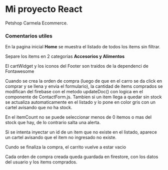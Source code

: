 # Mi proyecto React

Petshop Carmela Ecommerce.

### Comentarios utiles

En la pagina inicial **Home** se muestra el listado de todos los items sin filtrar.

Separe los items en 2 categorias **Accesorios y Alimentos**

El cartWidget y los iconos del Footer son traidos de la dependenci de Fontawesome

Cuando se crea la orden de compra (luego de que en el carro se da click en comprar y se llena y envia el formulario), la cantidad de items comprados se modifican del firebase con el metodo updateDoc() con logica en el componente de ContactForm.js. Tambien si un item llega a quedar sin stock se actualiza automaticamente en el listado y lo pone en color gris con un cartel avisando que no ha stock. 

En el itemCount no se puede seleccionar menos de 0 itemos o mas del stock que hay, de lo contrario salta una alerta.

Si se intenta inyectar un id de un item que no existe en el listado, aparece un cartel avisando que el item no ingresado no existe.

Cundo se finaliza la compra, el carrito vuelve a estar vacio

Cada orden de compra creada queda guardada en firestore, con los datos del usuario y los items comprados.